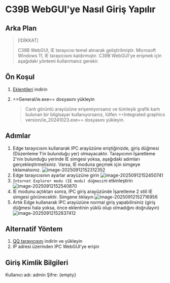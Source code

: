 # C39B WebGUI'ye Nasıl Giriş Yapılır

## Arka Plan

> [!DİKKAT]
>
> C39B WebGUI, IE tarayıcısı temel alınarak geliştirilmiştir. Microsoft Windows 11, IE tarayıcısını kaldırmıştır. C39B WebGUI'ye erişmek için aşağıdaki yöntemi kullanmanız gerekir.

## Ön Koşul

1. [Eklentileri](https://maozuxiao.github.io/my-website/assets/plug-ins.rar) indirin  

2. ==General/ie.exe== dosyasını yükleyin  

   > Canlı görüntü arayüzüne erişemiyorsanız ve tümleşik grafik kartı bulunan bir bilgisayar kullanıyorsanız, lütfen ==Integrated graphics version/ie_20241023.exe== dosyasını yükleyin.

## Adımlar

1. Edge tarayıcısını kullanarak IPC arayüzüne eriştiğinizde, giriş düğmesi (Düzenleme 1'in bulunduğu yer) olmayacaktır. Tarayıcının İşaretleme 2'nin bulunduğu yerinde IE simgesi yoksa, aşağıdaki adımları gerçekleştirmelisiniz. Varsa, IE moduna geçmek için simgeye tıklamalısınız.
   ![image-20250912152312352](https://cdn.jsdelivr.net/gh/maozuxiao/Image-shack/image-20250912152312352.png)
2. Edge tarayıcısının ayarlar arayüzüne girin
   ![image-20250912152450741](https://cdn.jsdelivr.net/gh/maozuxiao/Image-shack/image-20250912152450741.png)
3. `Internet Explorer modu (IE modu) düğmesi`ni etkinleştirin
   ![image-20250912152540870](https://cdn.jsdelivr.net/gh/maozuxiao/Image-shack/image-20250912152540870.png)
4. IE modunu açtıktan sonra, IPC giriş arayüzünde İşaretleme 2 stili IE simgesi görünecektir. Simgene tıklayın
   ![image-20250912152716956](https://cdn.jsdelivr.net/gh/maozuxiao/Image-shack/image-20250912152716956.png)
5. Artık Edge kullanarak IPC arayüzüne normal giriş yapabilirsiniz (giriş düğmesi hala yoksa, önce eklentinin yüklü olup olmadığını doğrulayın)
   ![image-20250912152837412](https://cdn.jsdelivr.net/gh/maozuxiao/Image-shack/image-20250912152837412.png)

## Alternatif Yöntem

1. [QQ tarayıcısını](http://dldir1.qq.com/invc/tt/QQBrowser_Setup_9.7.exe) indirin ve yükleyin
2. IP adresi üzerinden IPC WebGUI'ye erişin

## Giriş Kimlik Bilgileri
Kullanıcı adı: admin
Şifre: {empty}